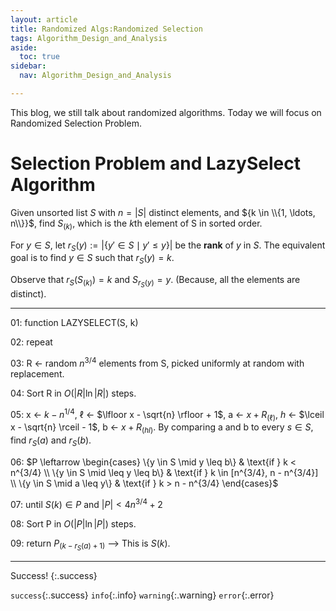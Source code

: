 ```yaml
---
layout: article
title: Randomized Algs:Randomized Selection
tags: Algorithm_Design_and_Analysis
aside:
  toc: true
sidebar:
  nav: Algorithm_Design_and_Analysis

---
```


This blog, we still talk about randomized algorithms. Today we will focus on Randomized Selection Problem.

<!--more-->

# Selection Problem and LazySelect Algorithm

Given unsorted list $S$ with $n = \vert S \vert$ distinct elements, and ${k \in \\{1, \ldots, n\\}}$, find ${S_{(k)}}$, which is the $k$th element of S in sorted order.

For $y \in S$, let $r_S(y) := \vert \{y' \in S \mid y' \leq y\} \vert$ be the **rank** of $y$ in $S$. The equivalent goal is to find $y \in S$ such that $r_S(y) = k$.

Observe that $r_S(S_{(k)}) = k$ and $S_{r_S(y)} = y$. (Because, all the elements are distinct).

---------

   01: function LAZYSELECT(S, k) 

   02:     repeat 

   03:         R ← random ${n^{3/4}}$ elements from S, picked uniformly at random with replacement. 

   04:         Sort R in $O(\vert R \vert \ln \vert R \vert)$ steps. 

   05: 	x ← $k - n^{1/4}$, $\ell$ ← $\lfloor x - \sqrt{n} \rfloor + 1$, a ← $x + R_{(\ell)}$, $h$ ← $\lceil x - \sqrt{n} \rceil - 1$, b ← $x + R_{(hl)}$. 	      By comparing a and b to every $s \in S$, find $r_S(a)$ and $r_S(b)$. 

   06:         $P \leftarrow \begin{cases}       \{y \in S \mid y \leq b\} & \text{if } k < n^{3/4} \\       \{y \in S \mid \leq y \leq b\} & \text{if } k \in [n^{3/4}, n - n^{3/4}] \\       \{y \in S \mid a \leq y\} & \text{if } k > n - n^{3/4}       \end{cases}$ 

   07:     until $S(k) \in P$ and $\vert P \vert < 4n^{3/4} + 2$ 

   08:     Sort P in $O(\vert P \vert \ln \vert P \vert)$ steps. 

   09:     return $P_{(k-r_S(a)+1)}$  ⟶ This is $S(k)$.

---------

Success!
{:.success}

`success`{:.success} `info`{:.info} `warning`{:.warning} `error`{:.error}
